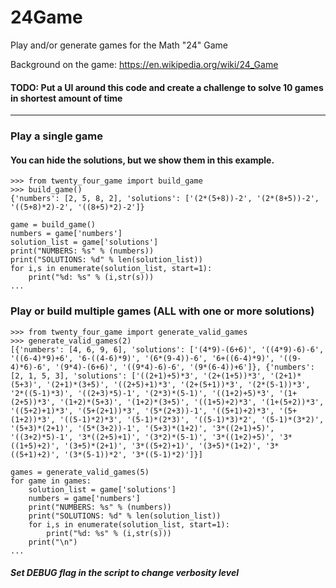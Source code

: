 # 24Game
Play and/or generate games for the Math "24" Game

Background on the game: https://en.wikipedia.org/wiki/24_Game

#### TODO: Put a UI around this code and create a challenge to solve 10 games in shortest amount of time

---

### Play a single game
#### You can hide the solutions, but we show them in this example. 
```
>>> from twenty_four_game import build_game
>>> build_game()
{'numbers': [2, 5, 8, 2], 'solutions': ['(2*(5+8))-2', '(2*(8+5))-2', '((5+8)*2)-2', '((8+5)*2)-2']}

game = build_game()
numbers = game['numbers']
solution_list = game['solutions']
print("NUMBERS: %s" % (numbers))
print("SOLUTIONS: %d" % len(solution_list))
for i,s in enumerate(solution_list, start=1):
    print("%d: %s" % (i,str(s)))
...
```

### Play or build multiple games (ALL with one or more solutions)
```
>>> from twenty_four_game import generate_valid_games
>>> generate_valid_games(2)
[{'numbers': [4, 6, 9, 6], 'solutions': ['(4*9)-(6+6)', '((4*9)-6)-6', '((6-4)*9)+6', '6-((4-6)*9)', '(6*(9-4))-6', '6+((6-4)*9)', '((9-4)*6)-6', '(9*4)-(6+6)', '((9*4)-6)-6', '(9*(6-4))+6']}, {'numbers': [2, 1, 5, 3], 'solutions': ['((2+1)+5)*3', '(2+(1+5))*3', '(2+1)*(5+3)', '(2+1)*(3+5)', '((2+5)+1)*3', '(2+(5+1))*3', '(2*(5-1))*3', '2*((5-1)*3)', '((2+3)*5)-1', '(2*3)*(5-1)', '((1+2)+5)*3', '(1+(2+5))*3', '(1+2)*(5+3)', '(1+2)*(3+5)', '((1+5)+2)*3', '(1+(5+2))*3', '((5+2)+1)*3', '(5+(2+1))*3', '(5*(2+3))-1', '((5+1)+2)*3', '(5+(1+2))*3', '((5-1)*2)*3', '(5-1)*(2*3)', '((5-1)*3)*2', '(5-1)*(3*2)', '(5+3)*(2+1)', '(5*(3+2))-1', '(5+3)*(1+2)', '3*((2+1)+5)', '((3+2)*5)-1', '3*((2+5)+1)', '(3*2)*(5-1)', '3*((1+2)+5)', '3*((1+5)+2)', '(3+5)*(2+1)', '3*((5+2)+1)', '(3+5)*(1+2)', '3*((5+1)+2)', '(3*(5-1))*2', '3*((5-1)*2)']}]

games = generate_valid_games(5)
for game in games:
    solution_list = game['solutions']
    numbers = game['numbers']
    print("NUMBERS: %s" % (numbers))
    print("SOLUTIONS: %d" % len(solution_list))
    for i,s in enumerate(solution_list, start=1):
        print("%d: %s" % (i,str(s)))
    print("\n")
...
```

##### Set DEBUG flag in the script to change verbosity level
